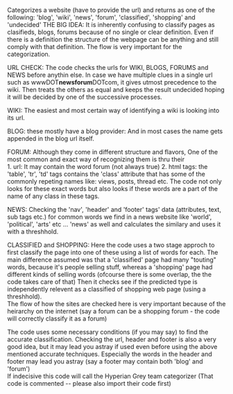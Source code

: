 Categorizes a website (have to provide the url) and returns as one of the following: 'blog', 'wiki', 'news', 'forum', 'classified', 'shopping' and 'undecided'
THE BIG IDEA: It is inherently confusing to classify pages as clasifieds, blogs, forums because of no single or clear definition.
Even if there is a definition the structure of the webpage can be anything and still comply with that definition.
The flow is very important for the categorization.

URL CHECK: The code checks the urls for WIKI, BLOGS, FORUMS and NEWS before anythin else. In case we have multiple clues in a single url
such as wwwDOT**newsforum**DOTcom, it gives utmost precedence to the wiki. Then treats the others as equal and keeps the result undecided hoping it will be 
decided by one of the successive processes. 
 
WIKI: The easiest and most certain way of identifying a wiki is looking into its url.

BLOG: these mostly have a blog provider: And in most cases the name gets appended in the blog url itself.

FORUM: Although they come in different structure and flavors, One of the most common and exact way of recognizing them is thru their	
			1. url: It may contain the word forum (not always true)
			2. html tags: the 'table', 'tr', 'td' tags contains the 'class' attribute that has some of the commonly repeting names like: views, posts, thread etc.
			The code not only looks for these exact words but also looks if these words are a part of the name of any class in these tags.

NEWS: Checking the 'nav', 'header' and 'footer' tags' data (attributes, text, sub tags etc.) for common words we find in a news
		website like 'world', 'political', 'arts' etc ... 'news' as well and calculates the similary and uses it with a threshhold.

 CLASSIFIED and SHOPPING: Here the code uses a two stage approch to first classify the page into one of these using a list of words for each.
						 The main difference assumed was that a 'classified' page had many "touting" words, because it's people selling stuff,
						 whereas a 'shopping' page had different kinds of selling words (ofcourse there is some overlap, the the code takes care of that)
						 Then it checks see if the predicted type is independently relevent as a classified of shopping web page (using a threshhold).				
						 The flow of how the sites are checked here is very important because of the heirarchy on the 
						 internet (say a forum can be a shopping forum - 
						 the code will correctly classify it as a forum)		
	 
 The code uses some necessary conditions (if you may say) to find the accurate classification.
 Checking the url, header and 
 footer is also a very good	idea, but it may lead you astray if used even before using the above mentioned accurate techniques. Especially the 
 words in the header and footer may lead you astray (say a footer may contain both 'blog' and 'forum')	
 If indecisive this code will call the Hyperian Grey team categorizer (That code is commented -- please also import their code first)